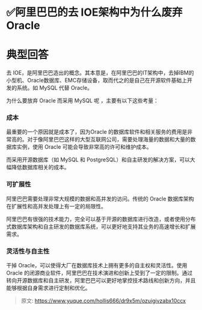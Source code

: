 # ✅阿里巴巴的去 IOE架构中为什么废弃 Oracle


# 典型回答

去 IOE，是阿里巴巴造出的概念。其本意是，在阿里巴巴的IT架构中，去掉IBM的小型机、Oracle数据库、EMC存储设备，取而代之的是自己在开源软件基础上开发的系统。如 MySQL 代替 Oracle。

为什么要放弃 Oracle 而采用 MySQL 呢 ，主要有以下这些考量：


### **成本**

最重要的一个原因就是成本了，因为Oracle 的数据库软件和相关服务的费用是非常高的。对于像阿里巴巴这样的大型互联网公司，需要处理海量的数据和大量的数据库实例，使用 Oracle 可能会导致非常高的许可和维护成本。

而采用开源数据库（如 MySQL 和 PostgreSQL）和自主研发的解决方案，可以大幅降低数据库相关的成本。


### **可扩展性**
阿里巴巴需要处理非常大规模的数据和高并发的访问。传统的 Oracle 数据库架构在扩展性和高并发处理上有一定的局限性。

阿里巴巴有很强的技术能力，完全可以基于开源的数据库进行改造，或者使用分布式数据库架构和自主研发的数据库系统，可以更好地支持其业务的高速增长和扩展需求。


### **灵活性与自主性**

干掉 Oracle，可以使得大厂在数据库技术上拥有更多的自主权和灵活性。使用 Oracle 的闭源商业软件，阿里巴巴在技术演进和创新上受到了一定的限制。通过转向开源数据库和自主研发，阿里巴巴可以更好地掌控技术路线和创新方向，并且能够根据自身需求进行定制和优化。


> 原文: <https://www.yuque.com/hollis666/dr9x5m/ozuigivzabx10ccx>